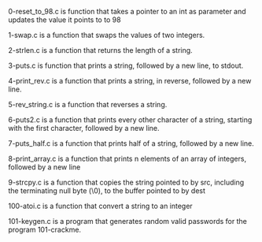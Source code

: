 0-reset_to_98.c is function that takes a pointer to an int as parameter and updates the value it points to to 98

1-swap.c is a function that swaps the values of two integers.

2-strlen.c is  a function that returns the length of a string.

3-puts.c is  function that prints a string, followed by a new line, to stdout.

4-print_rev.c is a function that prints a string, in reverse, followed by a new line.

5-rev_string.c is a function that reverses a string.

6-puts2.c is a function that prints every other character of a string, starting with the first character, followed by a new line.

7-puts_half.c is a function that prints half of a string, followed by a new line.

8-print_array.c is a function that prints n elements of an array of integers, followed by a new line

9-strcpy.c is a function that copies the string pointed to by src, including the terminating null byte (\0), to the buffer pointed to by dest

100-atoi.c is a function that convert a string to an integer

101-keygen.c is  a program that generates random valid passwords for the program 101-crackme.
